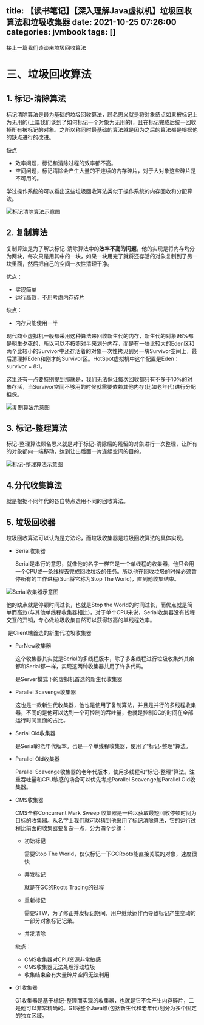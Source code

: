 title: 【读书笔记】【深入理解Java虚拟机】垃圾回收算法和垃圾收集器
date: 2021-10-25 07:26:00
categories: jvmbook
tags: []
---
接上一篇我们谈谈来垃圾回收算法

# 三、垃圾回收算法

## 1. 标记-清除算法

标记清除算法是最为基础的垃圾回收算法，顾名思义就是将对象结点如果被标记上为无用的(上篇我们谈到了如何标记一个对象为无用的)，且在标记完成后统一回收掉所有被标记的对象。之所以称同时最基础的算法就是因为之后的算法都是根据他的缺点进行的改进。

缺点

- 效率问题，标记和清除过程的效率都不高。
- 空间问题，标记清除会产生大量的不连续的内存碎片，对于大对象这些碎片是不可用的。

学过操作系统的可以看出这些垃圾回收算法类似于操作系统的内存回收和分配算法。

![标记清除算法示意图](https://wangxblog.oss-cn-hangzhou.aliyuncs.com/img/image-20211024172315902.png)

## 2. 复制算法

复制算法是为了解决标记-清除算法中的**效率不高的问题**，他的实现是将内存均分为两块，每次只是用其中的一块，如果一块用完了就将还存活的对象复制到了另一块里面，然后把自己的空间一次性清理干净。

优点：

- 实现简单
- 运行高效，不用考虑内存碎片

缺点：

- 内存只能使用一半

现代商业虚拟机一般都采用这种算法来回收新生代的内存，新生代的对象98%都是朝生夕死的，所以可以不按照对半来划分内存，而是有一块比较大的Eden区和两个比较小的Survivor中还存活着的对象一次性拷贝到另一块Survivor空间上，最后清理掉Eden和刚才的Survivor区。HotSpot虚拟机中这个配置是Eden：survivor = 8:1。

这里还有一点要特别提到那就是，我们无法保证每次回收都只有不多于10%的对象存活，当Survivor空间不够用的时候就需要依赖其他内存(比如老年代)进行分配担保。

![复制算法示意图](https://wangxblog.oss-cn-hangzhou.aliyuncs.com/img/image-20211024195204684.png)

## 3. 标记-整理算法

标记-整理算法顾名思义就是对于标记-清除后的残留的对象进行一次整理，让所有的对象都向一端移动，达到让出后面一片连续空间的目的。

![标记-整理算法示意图](https://wangxblog.oss-cn-hangzhou.aliyuncs.com/img/image-20211024195226082.png)

## 4.分代收集算法

就是根据不同年代的各自特点选用不同的回收算法。



## 5. 垃圾回收器

垃圾回收算法可以认为是方法论，而垃圾收集器是垃圾回收算法的具体实现。

- Serial收集器

  Serial是串行的意思，就像他的名字一样它是一个单线程的收集器，他只会用一个CPU或一条线程去完成回收垃圾的任务。所以他在回收垃圾的时候必须暂停所有的工作进程(Sun将它称为Stop The World)，直到他收集结束。

![Serial收集器示意图](https://wangxblog.oss-cn-hangzhou.aliyuncs.com/img/image-20211024195928181.png)

他的缺点就是停顿时间过长，也就是Stop the World的时间过长，而优点就是简单而高效(与其他单线程收集器相比)，对于单个CPU来说，Serial收集器没有线程交互的开销，专心做垃圾收集自然可以获得较高的单线程效率。

​      是Client端首选的新生代垃圾收集器

- ParNew收集器

  这个收集器其实就是Serial的多线程版本，除了多条线程进行垃圾收集外其余都和Serial都一样，实现这两种收集器共用了许多代码。

  是Server模式下的虚拟机首选的新生代收集器

- Parallel Scavenge收集器

  这也是一款新生代收集器，他也是使用了复制算法，并且是并行的多线程收集器，不同的是他可以达到一个可控制的吞吐量，也就是控制GC的时间在全部运行时间里面的占比。

- Serial Old收集器

  是Serial的老年代版本。也是一个单线程收集器，使用了"标记-整理"算法。

- Parallel Old收集器

  Parallel Scavenge收集器的老年代版本，使用多线程和“标记-整理”算法。注重吞吐量和CPU敏感的场合可以优先考虑Parallel Scavenge加Parallel Old收集器。

- CMS收集器

  CMS全称Concurrent Mark Sweep 收集器是一种以获取最短回收停顿时间为目标的收集器。从名字上我们就可以猜到他采用了标记清除算法，它的运行过程比前面的收集器要复杂一点，分为四个步骤：

  - 初始标记

    需要Stop The World，仅仅标记一下GCRoots能直接关联的对象，速度很快

  - 并发标记

    就是在GC的Roots Tracing的过程

  - 重新标记

    需要STW，为了修正并发标记期间，用户继续运作而导致标记产生变动的一部分对象标记记录。

  - 并发清除

  缺点：

  - CMS收集器对CPU资源非常敏感
  - CMS收集器无法处理浮动垃圾
  - 收集结束会有大量碎片空间无法利用

- G1收集器

  G1收集器是基于标记-整理而实现的收集器，也就是它不会产生内存碎片，二是他可以非常精确的。G1将整个Java堆(包括新生代和老年代)划分为多个固定的独立区域。